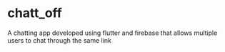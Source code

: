 # chatt_off
A chatting app developed using flutter and firebase that allows multiple users to chat through the same link

